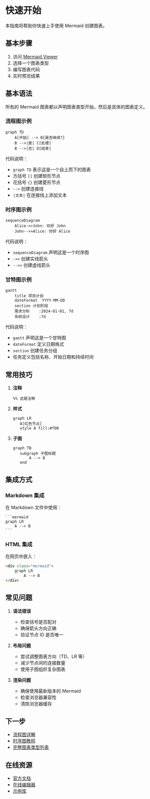 # 快速开始

本指南将帮助你快速上手使用 Mermaid 创建图表。

## 基本步骤

1. 访问 [Mermaid Viewer](https://mermaidviewer.com)
2. 选择一个图表类型
3. 编写图表代码
4. 实时预览结果

## 基本语法

所有的 Mermaid 图表都以声明图表类型开始，然后是具体的图表定义。

### 流程图示例

```mermaid
graph TD
    A[开始] --> B{是否继续?}
    B -->|是| C[处理]
    B -->|否| D[结束]
```

代码说明：
- `graph TD` 表示这是一个自上而下的图表
- 方括号 `[]` 创建矩形节点
- 花括号 `{}` 创建菱形节点
- `-->` 创建连接线
- `|文本|` 在连接线上添加文本

### 时序图示例

```mermaid
sequenceDiagram
    Alice->>John: 你好 John
    John-->>Alice: 你好 Alice
```

代码说明：
- `sequenceDiagram` 声明这是一个时序图
- `->>` 创建实线箭头
- `-->>` 创建虚线箭头

### 甘特图示例

```mermaid
gantt
    title 项目计划
    dateFormat  YYYY-MM-DD
    section 计划阶段
    需求分析    :2024-01-01, 7d
    系统设计    :7d
```

代码说明：
- `gantt` 声明这是一个甘特图
- `dateFormat` 定义日期格式
- `section` 创建任务分组
- 任务定义包括名称、开始日期和持续时间

## 常用技巧

1. **注释**
   ```
   %% 这是注释
   ```

2. **样式**
   ```mermaid
   graph LR
      A[红色节点]
      style A fill:#f00
   ```

3. **子图**
   ```mermaid
   graph TB
      subgraph 子图标题
          A --> B
      end
   ```

## 集成方式

### Markdown 集成

在 Markdown 文件中使用：

    ```mermaid
    graph LR
        A --> B
    ```

### HTML 集成

在网页中嵌入：

```html
<div class="mermaid">
    graph LR
        A --> B
</div>
```

## 常见问题

1. **语法错误**
   - 检查括号是否配对
   - 确保箭头方向正确
   - 验证节点 ID 是否唯一

2. **布局问题**
   - 尝试调整图表方向（TD、LR 等）
   - 减少节点间的连接数量
   - 使用子图组织复杂图表

3. **渲染问题**
   - 确保使用最新版本的 Mermaid
   - 检查浏览器兼容性
   - 清除浏览器缓存

## 下一步

- [流程图详解](/zh/diagrams/flowchart)
- [时序图教程](/zh/diagrams/sequence)
- [完整图表类型列表](/zh/diagrams/overview)

## 在线资源

- [官方文档](https://mermaid.js.org/)
- [在线编辑器](/zh/mermaid-viewer/live-editor)
- [示例库](/zh/examples) 